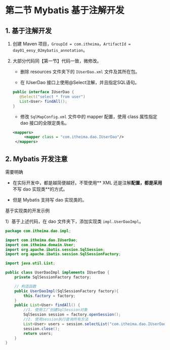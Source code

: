 # 第二节 Mybatis 基于注解开发

## 1. 基于注解开发

1. 创建 Maven 项目，`GroupId = com.itheima`，`ArtifactId = day01_eesy_02mybatis_annotation`。

2. 大部分代码同【第一节】代码一致，微修改。

   * 删除 resources 文件夹下的 `IUserDao.xml` 文件及其所在包。
   
   * 在 IUserDao 接口上使用@Select注解，并且指定SQL语句。
   
   ```java
   public interface IUserDao {
      @Select("select * from user")
      List<User> findAll();
   }
   ```
   
   * 修改 `SqlMapConfig.xml` 文件中的 mapper 配置，使用 class 属性指定 dao 接口的全限定类名。
   
   ```xml
   <mappers>
        <mapper class = "com.itheima.dao.IUserDao"/>
    </mappers>
   ```
   
      
         
## 2. Mybatis 开发注意

需要明确

* 在实际开发中，都是越简便越好。不管使用** XML 还是注解**配置，都是采用**不写 dao 实现类**的方式。

* 但是 Mybatis 支持写 dao 实现类的。 

基于实现类的开发示例

1）基于上述代码，在 dao 文件夹下，添加实现类 `impl.UserDaoImpl`。
    
```java
package com.itheima.dao.impl;

import com.itheima.dao.IUserDao;
import com.itheima.domain.User;
import org.apache.ibatis.session.SqlSession;
import org.apache.ibatis.session.SqlSessionFactory;

import java.util.List;

public class UserDaoImpl implements IUserDao {
    private SqlSessionFactory factory;

    // 构造函数
    public UserDaoImpl(SqlSessionFactory factory){
        this.factory = factory;
    }
    public List<User> findAll() {
        //1. 使用工厂创建SqlSession对象
        SqlSession session = factory.openSession();
        //2. 使用session执行查询所有方法
        List<User> users = session.selectList("com.itheima.dao.IUserDao.findAll");
        session.close();
        return users;
    }
}


```
      
        
            
